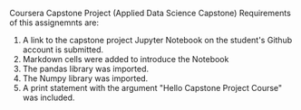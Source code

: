 Coursera Capstone Project (Applied Data Science Capstone)
Requirements of this assignemnts are:

1. A link to the capstone project Jupyter Notebook on the student's Github account is submitted.
2. Markdown cells were added to introduce the Notebook
3. The pandas library was imported.
4. The Numpy library was imported.
5. A print statement with the argument "Hello Capstone Project Course" was included.
